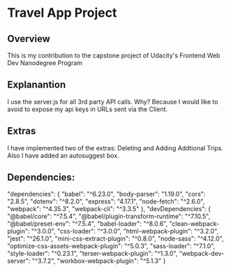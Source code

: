 # Travel App Project

## Overview
This is my contribution to the capstone project of Udacity's Frontend Web Dev Nanodegree Program

## Explanantion
I use the server.js for all 3rd party API calls. Why? Because I would like to avoid to expose my api keys in URLs sent via the Client. 

## Extras
I have implemented two of the extras: Deleting and Adding Addtional Trips. Also I have added an autosuggest box.


## Dependencies:

"dependencies": {
    "babel": "^6.23.0",
    "body-parser": "1.19.0",
    "cors": "2.8.5",
    "dotenv": "^8.2.0",
    "express": "4.17.1",
    "node-fetch": "^2.6.0",
    "webpack": "^4.35.3",
    "webpack-cli": "^3.3.5"
  },
  "devDependencies": {
    "@babel/core": "^7.5.4",
    "@babel/plugin-transform-runtime": "^7.10.5",
    "@babel/preset-env": "^7.5.4",
    "babel-loader": "^8.0.6",
    "clean-webpack-plugin": "^3.0.0",
    "css-loader": "^3.0.0",
    "html-webpack-plugin": "^3.2.0",
    "jest": "^26.1.0",
    "mini-css-extract-plugin": "^0.8.0",
    "node-sass": "^4.12.0",
    "optimize-css-assets-webpack-plugin": "^5.0.3",
    "sass-loader": "^7.1.0",
    "style-loader": "^0.23.1",
    "terser-webpack-plugin": "^1.3.0",
    "webpack-dev-server": "^3.7.2",
    "workbox-webpack-plugin": "^5.1.3"
  }